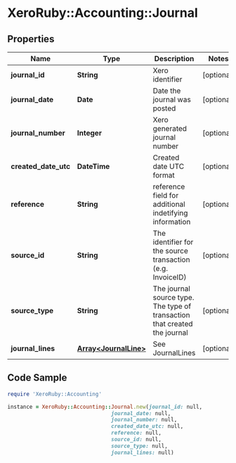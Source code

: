 # XeroRuby::Accounting::Journal

## Properties

Name | Type | Description | Notes
------------ | ------------- | ------------- | -------------
**journal_id** | **String** | Xero identifier | [optional] 
**journal_date** | **Date** | Date the journal was posted | [optional] 
**journal_number** | **Integer** | Xero generated journal number | [optional] 
**created_date_utc** | **DateTime** | Created date UTC format | [optional] 
**reference** | **String** | reference field for additional indetifying information | [optional] 
**source_id** | **String** | The identifier for the source transaction (e.g. InvoiceID) | [optional] 
**source_type** | **String** | The journal source type. The type of transaction that created the journal | [optional] 
**journal_lines** | [**Array&lt;JournalLine&gt;**](JournalLine.md) | See JournalLines | [optional] 

## Code Sample

```ruby
require 'XeroRuby::Accounting'

instance = XeroRuby::Accounting::Journal.new(journal_id: null,
                                 journal_date: null,
                                 journal_number: null,
                                 created_date_utc: null,
                                 reference: null,
                                 source_id: null,
                                 source_type: null,
                                 journal_lines: null)
```


